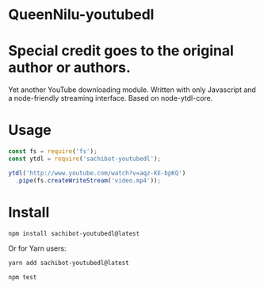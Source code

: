 # QueenNilu-youtubedl

# Special credit goes to the original author or authors.

Yet another YouTube downloading module. Written with only Javascript and a node-friendly streaming interface. Based on node-ytdl-core. 

# Usage

```js
const fs = require('fs');
const ytdl = require('sachibot-youtubedl');

ytdl('http://www.youtube.com/watch?v=aqz-KE-bpKQ')
  .pipe(fs.createWriteStream('video.mp4'));
```

# Install

```bash
npm install sachibot-youtubedl@latest
```

Or for Yarn users:
```bash
yarn add sachibot-youtubedl@latest
```


```bash
npm test
```
